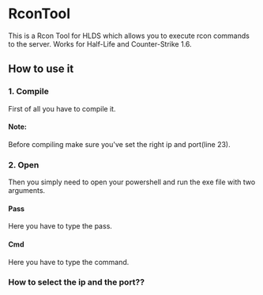 # RconTool
This is a Rcon Tool for HLDS which allows you to execute rcon commands to the server.
Works for Half-Life and Counter-Strike 1.6.

## How to use it
### 1. Compile
First of all you have to compile it.
#### Note:
Before compiling make sure you've set the right ip and port(line 23).
### 2. Open
Then you simply need to open your powershell and run the exe file with two arguments.
#### Pass
Here you have to type the pass.
#### Cmd
Here you have to type the command.
### How to select the ip and the port??

